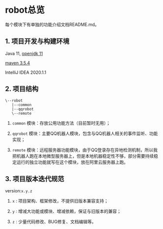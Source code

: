 # robot总览

每个模块下有单独的功能介绍文档README.md。

## 1. 项目开发与构建环境

Java 11, [openjdk 11](https://adoptopenjdk.net/releases.html?variant=openjdk11&jvmVariant=hotspot)

[maven 3.5.4](https://archive.apache.org/dist/maven/maven-3/3.5.4/binaries/)

IntelliJ IDEA 2020.1.1

## 2. 项目结构

```text
\--robot
   |--common
   |--qqrobot
   \--remote
```

1. `common` 模块：存放公用功能方法（目前暂时无用）；

2. `qqrobot` 模块：主要QQ机器人模块，包含与QQ机器人相关的事件监听、功能实现；

3. `remote` 模块：远程服务器功能模块，由于QQ登录存在异地检测机制，所以我把机器人跑在本地微型服务器上，但是本地机器稳定性不够，部分需要持续稳定运行的独立功能就写在这个模块，放在阿里云服务器上跑。

## 3. 项目版本迭代规范

version:`x.y.z`

1. `x` : 项目架构、框架修改，不提供旧版本兼容支持；

2. `y` : 增减大功能或模块、增减依赖，保证与旧版本的兼容；

3. `z` : 少量代码修改、BUG修复、文档编辑等。
